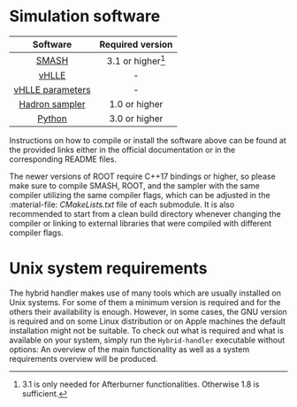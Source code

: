 

# Simulation software

| Software | Required version |
| :------: | :--------------: |
| [SMASH](https://github.com/smash-transport/smash) | 3.1 or higher[^1] |
| [vHLLE](https://github.com/yukarpenko/vhlle) | - |
| [vHLLE parameters](https://github.com/yukarpenko/vhlle_params) | - |
| [Hadron sampler](https://github.com/smash-transport/smash-hadron-sampler) | 1.0 or higher |
| [Python](https://www.python.org) | 3.0  or higher |

[^1]: 3.1 is only needed for Afterburner functionalities. Otherwise 1.8 is sufficient.

Instructions on how to compile or install the software above can be found at the provided links either in the official documentation or in the corresponding README files.

The newer versions of ROOT require C++17 bindings or higher, so please make sure to compile SMASH, ROOT, and the sampler with the same compiler utilizing the same compiler flags, which can be adjusted in the :material-file: _CMakeLists.txt_ file of each submodule.
It is also recommended to start from a clean build directory whenever changing the compiler or linking to external libraries that were compiled with different compiler flags.

# Unix system requirements

The hybrid handler makes use of many tools which are usually installed on Unix systems.
For some of them a minimum version is required and for the others their availability is enough.
However, in some cases, the GNU version is required and on some Linux distribution or on Apple machines the default installation might not be suitable.
To check out what is required and what is available on your system, simply run the `Hybrid-handler` executable without options: An overview of the main functionality as well as a system requirements overview will be produced.
